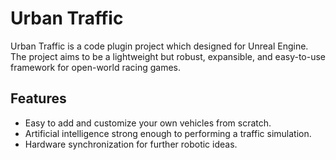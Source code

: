 # Urban Traffic

Urban Traffic is a code plugin project which designed for Unreal Engine. The project aims to be a lightweight but robust, expansible, and easy-to-use framework for open-world racing games.

## Features
- Easy to add and customize your own vehicles from scratch.
- Artificial intelligence strong enough to performing a traffic simulation.
- Hardware synchronization for further robotic ideas.
